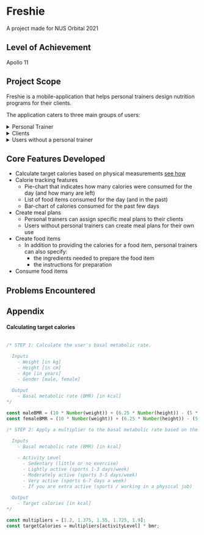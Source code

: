 # Freshie
A project made for NUS Orbital 2021

## Level of Achievement
Apollo 11

## Project Scope
Freshie is a mobile-application that helps personal trainers design nutrition programs for their clients.

The application caters to three main groups of users: 

<details>
  <summary>Personal Trainer</summary>
  ### Signing up
  ---
  After a personal trainer creates an account, he will be assigned a code that he can give to his clients to sign up with the application.
  
### Home
  ---
  Upon signing in, three main sections will be shown:
  
#### Clients
  In this section, a personal trainer can access the relevant information for his clients, including:
  - Meal plans assigned to the client
  - Physical measurements (height, weight, etc)
  - Target calories for the client
  
#### Meal Plans
  In this section, a personal trainer can create a meal plan, assign it to a specific client, and make the necessary changes to it as needed.
  
  A meal plan contains the following:
  - The total calories for the food items contained in it
  - The food items
  
  To add variety to his client's nutrition plan and ensure better adherence, the application allows personal trainers to create multiple meal plans for the same client.
  
#### Food Items
  In this section, a personal trainer can create a food item. In addition to specifying how many calories it provides, he can also provide his client with information on:
  - the ingredients needed to prepare it
  - the steps to follow to prepare it
</details>


<details>
  <summary>Clients</summary>

  During sign-up, a client can provide his personal trainer's referral code to associate their accounts.

  After signing in, a client will be sent to the Home page, with 3 main components:
    - A pie-chart showing how many calories were consumed (and how many are left)
    - A section with a history of food items consumed for the day (and the past)
    - A bar-chart showing the total-calories consumed for each day of the current week

  At meal times, a client can decide what to eat by navigating to three main sections:
    - [Meal Plans](#meal-plans)
    - [Custom Food Items](#custom-food-items)
    - [Favorites](#favorites)

#### Meal Plans
  In this section, a client can view the customized meal plans made for him by his personal-trainer. 

  Information on how to and what is needed to prepare the food items can also be accessed here.

#### Custom Food Items
  Although it is an ideal outcome, it would be unrealistic to expect a client to follow the prescribed meal-plan all the time. 

  Hence, the application also allows clients to create their own food items.

#### Favorites
  This section holds the food items that a client has marked as a personal favorite.
</details>

<details>
  <summary>Users without a personal trainer</summary>
  By and large, users without a personal trainer will be able to use the application much like a client of a personal trainer would, with the exception that they have to create their own meal plans instead.
</details>

## Core Features Developed
  - Calculate target calories based on physical measurements [see how](#calculating-target-calories)
  - Calorie tracking features
      - Pie-chart that indicates how many calories were consumed for the day (and how many are left)
      - List of food items consumed for the day (and in the past)
      - Bar-chart of calories consumed for the past few days
  - Create meal plans
      - Personal trainers can assign specific meal plans to their clients
      - Users without personal trainers can create meal plans for their own use
  - Create food items
     - In addition to providing the calories for a food item, personal trainers can also specify:
         - the ingredients needed to prepare the food item
         - the instructions for preparation
  - Consume food items

## Problems Encountered


## Appendix

#### Calculating target calories
``` Javascript

/* STEP 1: Calculate the user's basal metabolic rate.

  Inputs
    - Weight [in kg]
    - Height [in cm]
    - Age [in years]
    - Gender [male, female]
  
  Output
    - Basal metabolic rate (BMR) [in kcal]
*/

const maleBMR = (10 * Number(weight)) + (6.25 * Number(height)) - (5 * Number(age)) + 5;
const femaleBMR = (10 * Number(weight)) + (6.25 * Number(height)) - (5 * Number(age)) - 161;

/* STEP 2: Apply a multiplier to the basal metabolic rate based on the user's activity level.

  Inputs
    - Basal metabolic rate (BMR) [in kcal]
    
    - Activity Level
      - Sedentary (little or no exercise)
      - Lightly active (sports 1-3 days/week)
      - Moderately active (sports 3-5 days/week)
      - Very active (sports 6-7 days a week)
      - If you are extra active (sports / working in a physical job)
  
  Output
    - Target calories [in kcal]
*/

const multipliers = [1.2, 1.375, 1.55, 1.725, 1.9];
const targetCalories = multipliers[activityLevel] * bmr;

```
